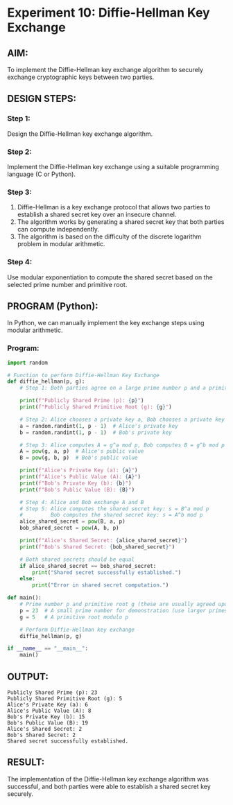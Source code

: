 # Experiment 10: Diffie-Hellman Key Exchange

## AIM:
To implement the Diffie-Hellman key exchange algorithm to securely exchange cryptographic keys between two parties.



## DESIGN STEPS:

### Step 1:
Design the Diffie-Hellman key exchange algorithm.

### Step 2:
Implement the Diffie-Hellman key exchange using a suitable programming language (C or Python).

### Step 3:
1. Diffie-Hellman is a key exchange protocol that allows two parties to establish a shared secret key over an insecure channel.
2. The algorithm works by generating a shared secret key that both parties can compute independently.
3. The algorithm is based on the difficulty of the discrete logarithm problem in modular arithmetic.

### Step 4:
Use modular exponentiation to compute the shared secret based on the selected prime number and primitive root.



## PROGRAM (Python):

In Python, we can manually implement the key exchange steps using modular arithmetic.

### Program:

```python
import random

# Function to perform Diffie-Hellman Key Exchange
def diffie_hellman(p, g):
    # Step 1: Both parties agree on a large prime number p and a primitive root g

    print(f"Publicly Shared Prime (p): {p}")
    print(f"Publicly Shared Primitive Root (g): {g}")

    # Step 2: Alice chooses a private key a, Bob chooses a private key b
    a = random.randint(1, p - 1)  # Alice's private key
    b = random.randint(1, p - 1)  # Bob's private key

    # Step 3: Alice computes A = g^a mod p, Bob computes B = g^b mod p
    A = pow(g, a, p)  # Alice's public value
    B = pow(g, b, p)  # Bob's public value

    print(f"Alice's Private Key (a): {a}")
    print(f"Alice's Public Value (A): {A}")
    print(f"Bob's Private Key (b): {b}")
    print(f"Bob's Public Value (B): {B}")

    # Step 4: Alice and Bob exchange A and B
    # Step 5: Alice computes the shared secret key: s = B^a mod p
    #         Bob computes the shared secret key: s = A^b mod p
    alice_shared_secret = pow(B, a, p)
    bob_shared_secret = pow(A, b, p)

    print(f"Alice's Shared Secret: {alice_shared_secret}")
    print(f"Bob's Shared Secret: {bob_shared_secret}")

    # Both shared secrets should be equal
    if alice_shared_secret == bob_shared_secret:
        print("Shared secret successfully established.")
    else:
        print("Error in shared secret computation.")

def main():
    # Prime number p and primitive root g (these are usually agreed upon publicly)
    p = 23  # A small prime number for demonstration (use larger primes for real applications)
    g = 5   # A primitive root modulo p

    # Perform Diffie-Hellman key exchange
    diffie_hellman(p, g)

if __name__ == "__main__":
    main()
```



## OUTPUT:

```
Publicly Shared Prime (p): 23
Publicly Shared Primitive Root (g): 5
Alice's Private Key (a): 6
Alice's Public Value (A): 8
Bob's Private Key (b): 15
Bob's Public Value (B): 19
Alice's Shared Secret: 2
Bob's Shared Secret: 2
Shared secret successfully established.
```



## RESULT:
The implementation of the Diffie-Hellman key exchange algorithm was successful, and both parties were able to establish a shared secret key securely.
